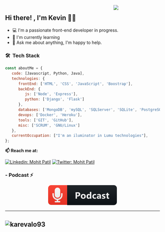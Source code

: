 <img align='right' src='https://media.giphy.com/media/ZRuKDS1t4peb6/giphy.gif' width='30%'> 
<h2> Hi there! , I'm Kevin ✌🏼</h2>

- 💻 I'm a passionate front-end developer in progress.
- 🌱 I'm currently learning
- 💬 Ask me about anything, I'm happy to help.


<h3> 🛠 &nbsp;Tech Stack</h3>

```javascript
const aboutMe = {
   code: [Javascript, Python, Java],
   technologies: {
      frontEnd: ['HTML', 'CSS', 'JavaScript', 'Boostrap'],
      backEnd: {
         js: ['Node', 'Express'],
         python: ['Django', 'Flask']
      },
      databases: ['MongoDB', 'mySQL', 'SQLServer', 'SQLite', 'PostgreSQ'],
      devops: ['Docker', 'Heroku'],
      tools: ['GIT', 'GitHub'],
      misc: ['SCRUM', 'GNU/Linux']
   },
   currentOccupation: ["I'm an iluminator in Lumu technologies"],
};
```

**📫 Reach me at:**<br>

[![Linkedin: Mohit Patil](https://img.shields.io/badge/-KevinArevalo-blue?style=flat-square&logo=Linkedin&logoColor=white&link=https://www.linkedin.com/in/kevin-arevalo-50b703181/)](https://www.linkedin.com/in/kevin-arevalo-50b703181/)
[![Twitter: Mohit Patil](https://img.shields.io/twitter/follow/Karevalo13?style=social)](https://twitter.com/Karevalo13)


### - Podcast ⚡️
<p align="center">
  <img src="https://raw.githubusercontent.com/8bithemant/8bithemant/master/svg/streaming/podcast.svg"> 
</p>




---
<h2><img align="center" src="https://github-readme-stats.vercel.app/api/top-langs?username=karevalo93&show_icons=true&locale=en&layout=compact" alt="karevalo93"/></h2>
